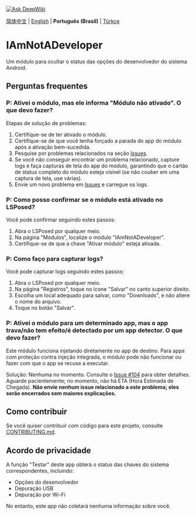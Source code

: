 [![Ask DeepWiki](https://deepwiki.com/badge.svg)](https://deepwiki.com/xfqwdsj/IAmNotADeveloper)

[简体中文](README.md) | [English](README_en.md) | **Português (Brasil)** | [Türkçe](README_tr-TR.md)

# IAmNotADeveloper

Um módulo para ocultar o status das opções do desenvolvedor do sistema Android.

## Perguntas frequentes

### P: Ativei o módulo, mas ele informa "Módulo não ativado". O que devo fazer?

Etapas de solução de problemas:

1. Certifique-se de ter ativado o módulo.
2. Certifique-se de que você tenha forçado a parada do app do módulo após a ativação bem-sucedida.
3. Pesquise por problemas relacionados na seção [Issues](https://github.com/xfqwdsj/IAmNotADeveloper/issues).
4. Se você não conseguir encontrar um problema relacionado, capture logs e faça capturas de tela do app do módulo, garantindo que o cartão de status completo do módulo esteja visível (se não couber em uma captura de tela, use várias).
5. Envie um novo problema em [Issues](https://github.com/xfqwdsj/IAmNotADeveloper/issues) e carregue os logs.

### P: Como posso confirmar se o módulo está ativado no LSPosed?

Você pode confirmar seguindo estes passos:

1. Abra o LSPosed por qualquer meio.
2. Na página "Módulos", localize o módulo "IAmNotADeveloper".
3. Certifique-se de que a chave "Ativar módulo" esteja ativada.

### P: Como faço para capturar logs?

Você pode capturar logs seguindo estes passos:

1. Abra o LSPosed por qualquer meio.
2. Na página "Registros", toque no ícone "Salvar" no canto superior direito.
3. Escolha um local adequado para salvar, como "Downloads", e não altere o nome do arquivo.
4. Toque no botão "Salvar".

### P: Ativei o módulo para um determinado app, mas o app trava/não tem efeito/é detectado por um app detector. O que devo fazer?

Este módulo funciona injetando diretamente no app de destino. Para apps com proteção contra injeção integrada, o módulo pode não funcionar ou fazer com que o app se recuse a executar.

Solução: Nenhuma no momento. Consulte o [Issue #104](https://github.com/xfqwdsj/IAmNotADeveloper/issues/104) para obter detalhes. Aguarde pacientemente; no momento, não há ETA (Hora Estimada de Chegada). **Não envie nenhum issue relacionado a este problema; eles serão encerrados sem maiores explicações.**

## Como contribuir

Se você quiser contribuir com código para este projeto, consulte [CONTRIBUTING.md](CONTRIBUTING_pt-BR.md).

## Acordo de privacidade

A função "Testar" deste app obterá o status das chaves do sistema correspondentes, incluindo:

- Opções do desenvolvedor
- Depuração USB
- Depuração por Wi-Fi

No entanto, este app não coletará nenhuma informação sobre você.
